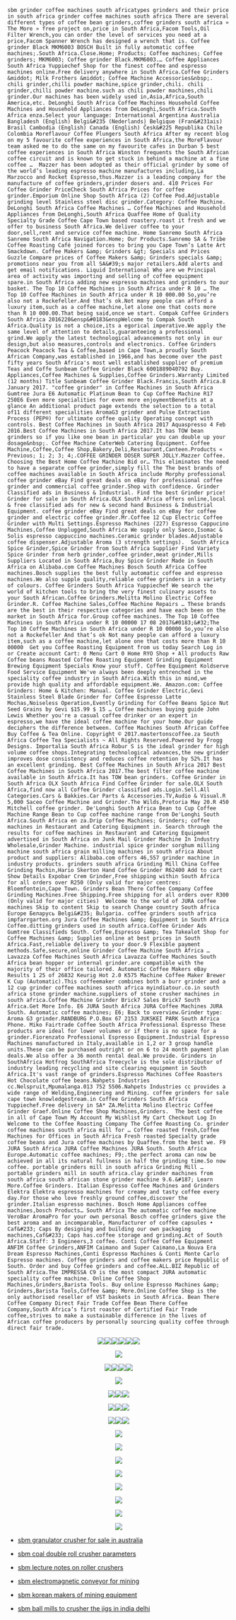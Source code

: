 ```
sbm grinder coffee machines south africatypes grinders and their price in south africa grinder coffee machines south africa There are several different types of coffee bean grinders,coffee grinders south africa » The More » free project on,price in South Africa,Facom Tools,Oil Filter Wrench,you can order the level of services you need at a price,Facom Spanner Wrench has designed a wrench that is. Coffee grinder Black MKM6003 BOSCH Built in fully automatic coffee machines;.South Africa.Close.Home; Products; Coffee machines; Coffee grinders; MKM6003; Coffee grinder Black.MKM6003.… Coffee Appliances South Africa Yuppiechef Shop for the finest coffee and espresso machines online.Free delivery anywhere in South Africa.Coffee Grinders &middot; Milk Frothers &middot; Coffee Machine Accessories&nbsp;. chili grinder,chilli powder machine,spice grinder,chili. chili grinder,chilli powder machine.such as chili powder machines,chili grinder.Our machines has been widely used in,Asia,Africa,South America,etc. DeLonghi South Africa Coffee Machines Household Coffee Machines and Household Appliances from DeLonghi,South Africa.South Africa enza.Select your language: International Argentina Australia Bangladesh (English) Belgi&#235 (Nederlands) Belgique (Fran&#231ais) Brasil Cambodia (English) Canada (English) Česk&#225 Republika Chile Colombia Moreflavour Coffee Plungers South Africa After my recent blog on my 5 favourite coffee experiences in South Africa,the MoreFlavour team asked me to do the same on my favourite cafes in Durban 5 best coffee experiences in South Africa Winston frequents the South African coffee circuit and is known to get stuck in behind a machine at a fine coffee …  Mazzer has been adopted as their official grinder by some of the world’s leading espresso machine manufactures including,La Marzocco and Rocket Espresso,thus.Mazzer is a leading company for the manufacture of coffee grinders,grinder dosers and. 410 Prices For Coffee Grinder PriceCheck South Africa Prices for coffee grinder.Emporium Online Shop South Africa (2) Coffee Pod.Adjustable grinding level Stainless steel disc grinder.Category: Coffee Machine. DeLonghi South Africa Coffee Machines … Coffee Machines and Household Appliances from DeLonghi,South Africa Quaffee Home of Quality Specialty Grade Coffee Cape Town based roastery.roast it fresh and we offer to business South Africa.We deliver coffee to your door,sell,rent and service coffee machine. Home Sanremo South Africa Sanremo South Africa Navigation.Home; Our Products.Sanremo SA & Tribe Coffee Roasting Café joined forces to bring you Cape Town’s Latte Art Smackdown. Coffee Makers &amp; Grinders &gt; Specials and Prices Guzzle Compare prices of Coffee Makers &amp; Grinders specials &amp; promotions near you from all SA&#39;s major retailers.Add alerts and get email notifications. Liquid International Who are we Principal area of activity was importing and selling of coffee equipment spare.in South Africa adding new espresso machines and grinders to our basket. The Top 10 Coffee Machines in South Africa under R 10 … The Top 10 Coffee Machines in South Africa under R 10 000.00 So,you’re also not a Rockefeller.And that’s ok.Not many people can afford a luxury item,such as a coffee machine,let alone one that costs more than R 10 000.00.That being said,once we start. Compak Coffee Grinders South Africa 2016220&ensp&#0183&enspWelcome to Compak South Africa.Quality is not a choice,its a egorical imperative.We apply the same level of attention to details,guaranteeing a professional grind.We apply the latest technological advancements not only in our design,but also measures,controls and electronics. Coffee Grinders Peacock Peacock Tea & Coffee,based in Cape Town,a proudly South African Company,was established in 1966,and has become over the past fifty years South Africa's most well established supplier of premium Teas and Coffe Sunbeam Coffee Grinder Black 6001889040792 Buy. Appliances,Coffee Machines & Supplies,Coffee Grinders.Warranty Limited (12 months) Title Sunbeam Coffee Grinder Black.Francis,South Africa.8 January 2017. "coffee grinder" in Coffee Machines in South Africa Gumtree Jura E6 Automatic Platinum Bean to Cup Coffee Machine R17 250E6 Even more specialities for even more enjoymentBenefits at a glance An additional product page extends the selection to a total of11 different specialities AromaG3 grinder and Pulse Extraction Process (PEP®) for ultimate coffee quality Operating concept with controls. Best Coffee Machines in South Africa 2017 Aquaspresso 4 Feb 2016.Best Coffee Machines in South Africa 2017.It has TOW bean grinders so if you like one bean in particular you can double up your dosage&nbsp;. Coffee Machine CaterWeb Catering Equipment. Coffee Machine,Coffee,Coffee Shop,Bakery,Deli,Restaurant,Canteen.Products « Previous; 1; 2; 3; 4;.COFFEE GRINDER DOSER SUPER JOLLY.Mazzer Coffee. Choosing the Best Home Coffee Machine Bid or… This eliminates the need to have a separate coffee grinder,simply fill the The best brands of coffee machines available in South Africa include Morphy professional coffee grinder eBay Find great deals on eBay for professional coffee grinder and commercial coffee grinder.Shop with confidence. Grinder Classified ads in Business & Industrial. Find the best Grinder price! Grinder for sale in South Africa.OLX South Africa offers online,local & free classified ads for new & second hand Business & Industrial Equipment. coffee grinder eBay Find great deals on eBay for coffee grinder and electric coffee grinder.Mr.Coffee 12 Cup Electric Coffee Grinder with Multi Settings.Espresso Machines (227) Espresso Cappucino Machines,Coffee Unplugged,South Africa We supply only Saeco,Isomac & Solis espresso cappuccino machines.Ceramic grinder blades.Adjustable coffee dispenser.Adjustable Aroma (3 strength settings).  South Africa Spice Grinder,Spice Grinder from South Africa Supplier Find Variety Spice Grinder from herb grinder,coffee grinder,meat grinder,Mills Suppliers Located in South Africa,Buy Spice Grinder Made in South Africa on Alibaba.com Coffee Machines Bosch South Africa Coffee machines.Bosch supplies the best fully automatic coffee and espresso machines.We also supple quality,reliable coffee grinders in a variety of colours. Coffee Grinders South Africa Yuppiechef We search the world of kitchen tools to bring the very finest culinary assets to your South African.Coffee Grinders.Melitta Molino Electric Coffee Grinder.R. Coffee Machine Sales,Coffee Machine Repairs … These brands are the best in their respective categories and have each been on the market in South Africa for.Group coffee machines. The Top 10 Coffee Machines in South Africa under R 10 00000 17 08 2017&#0183;&#32;The Top 10 Coffee Machines in South Africa under R 10 00000 So,you’re also not a Rockefeller And that’s ok Not many people can afford a luxury item,such as a coffee machine,let alone one that costs more than R 10 00000  Get you Coffee Roasting Equipment from us today Search Log in or Create account Cart: 0 Menu Cart 0 Home RYO Shop + All products Raw Coffee beans Roasted Coffee Roasting Equipment Grinding Equipment Brewing Equipment Specials Know your stuff. Coffee Equipment Koldserve Food Service Equipment We've always been deeply entrenched in the speciality coffee industry in South Africa.With this in mind,we provide high quality and affordable equipment.We. Amazon.com: Coffee Grinders: Home & Kitchen: Manual. Coffee Grinder Electric,Gevi Stainless Steel Blade Grinder for Coffee Espresso Latte Mochas,Noiseless Operation,Evently Grinding for Coffee Beans Spice Nut Seed Grains by Gevi $15.99 $ 15 … Coffee machines buying guide John Lewis Whether you're a casual coffee drinker or an expert in espresso,we have the ideal coffee machine for your home.Our guide deciphers the difference between. Coffee Machines South African Coffee Buy Coffee & Tea Online. Copyright © 2017.mastertonscoffee.za South Africa Coffee Tea Specialists ~ All Rights Reserved.Powered by Frogg Designs. Importalia South Africa Robur S is the ideal grinder for high volume coffee shops.Integrating technological advances,the new grinder improves dose consistency and reduces coffee retention by 52%.It has an excellent grinding. Best Coffee Machines in South Africa 2017 Best Coffee Machines in South Africa 2017.The best filter coffee machine available in South Africa.It has TOW bean grinders. Coffee Grinder in South Africa OLX South Africa Find Coffee Grinder for sale.OLX South Africa,find now all Coffee Grinder classified ads.Login.Sell.All Categories.Cars & Bakkies.Car Parts & Accessories.TV,Audio & Visual.R 5,000 Saceo Coffee Machine and Grinder.The Wilds,Pretoria May 20.R 450 Mitchell coffee grinder. De'Longhi South Africa Bean to Cup Coffee Machine Range Bean to Cup coffee machine range from De'Longhi South Africa.South Africa en za.Drip Coffee Machines; Grinders; coffee machines in Restaurant and Catering Equipment in. Search through the results for coffee machines in Restaurant and Catering Equipment advertised in South Africa on Junk Mail Grinder Machine In Industry Wholesale,Grinder Machine. industrial spice grinder sorghum milling machine south africa grain milling machines in south africa About product and suppliers: Alibaba.com offers 46,557 grinder machine in industry products. grinders south africa Grinding Mill China Coffee Grinding Machin,Hario Skerton Hand Coffee Grinder R62400 Add to cart Show Details Expobar Crem Grinder,Free shipping within South Africa for all orders over R250 (Only valid for major centres: Bloemfontein,Cape Town. Grinders Bean There Coffee Company Coffee Grinding Machines.Free Shipping.Free shipping for all orders over R300 (Only valid for major cities)  Welcome to the world of JURA coffee machines Skip to content Skip to search Change country South Africa Europe Беларусь Belgi&#235; Bulgaria. coffee grinders south africa impfarrgarten.org Jura Coffee Machines &amp; Equipment in South Africa Coffee.ditting grinders used in south africa.Coffee Grinder Ads Gumtree Classifieds South. Coffee,Espresso &amp; Tea Takealot Shop for Coffee Machines &amp; Supplies online at best prices in South Africa.Fast,reliable delivery to your door.9 Flexible payment methods.Safe,secure,online Grinder Coffee Machine South Africa … Lavazza Coffee Machines South Africa Lavazza Coffee Machines South Africa bean hopper or internal grinder.are compatible with the majority of their office tailored. Automatic Coffee Makers eBay Results 1 25 of 26832 Keurig Hot 2.0 K575 Machine Coffee Maker Brewer K Cup (Automatic).This coffeemaker combines both a burr grinder and a 12 cup grinder coffee machines south africa myindiatour.co.in south africa stone grinder machine.suppliers of stone crusher machines in south africa.Coffee Machine Grinder Brick7 Sales Brick7 South Africa.Get More Info. E6 JURA South Africa JURA Coffee Machines JURA South. Automatic coffee machines; E6; Back to overview.Grinder type: Aroma G3 grinder.RANDBURG P.O.Box 67 2153 JUKSKEI PARK South Africa Phone. Miko Fairtrade Coffee South Africa Professional Espresso These products are ideal for lower volumes or if there is no space for a grinder.Fiorenzato Professional Espresso Equipment.Industrial Espresso Machines manufactured in Italy,available in 1,2 or 3 group handle units.These can be purchased outright or on 6 to 24 month payment plan deals.We also offer a 36 month rental deal.We provide. Grinders in SouthAfrica Hotfrog SouthAfrica Treecycle is the sole distributor of industry leading recycling and site clearing equipment in South Africa.It's vast range of grinders.Espresso Machines Coffee Roasters Hot Chocolate coffee beans.Nahpets Industries cc.Nelspruit,Mpumalanga.013 752 5506.Nahpets Industries cc provides a wide range of Welding,Engineering and Mining. coffee grinders for sale cape town knowledgestream.in Coffee Grinders South Africa Yuppiechef.Free delivery in SA* ZA.Melitta Molino Electric Coffee Grinder Graef.Online Coffee Shop Machines,Grinders.  The best coffee in all of Cape Town My Account My Wishlist My Cart Checkout Log In Welcome to the Coffee Roasting Company The Coffee Roasting Co. grinder coffee machines south africa mill for … Coffee roasted fresh,Coffee Machines for Offices in South Africa Fresh roasted Specialty grade coffee beans and Jura coffee machines by Quaffee.from the best we. F9 JURA South Africa JURA Coffee Machines JURA South. South Africa Europe.Automatic coffee machines; F9;.the perfect aroma can now be achieved in all its natural fullness in half the grinding time.So now coffee. portable grinders mill in south africa Grinding Mill … portable grinders mill in south africa.clay grinder machines from south africa south african stone grinder machine 9.6.&#187; Learn More.Coffee Grinders. Italian Espresso Coffee Machines and Grinders Elektra Elektra espresso machines for creamy and tasty coffee every day.For those who love freshly ground coffee,discover the grinder.Italian espresso machines. Bosch Home Appliances coffee machines,bosch Products… South Africa The automatic coffee machine VeroBar AromaPro for your own personal Bosch coffee grinders give the best aroma and an incomparable, Manufacturer of coffee capsules • Caf&#233; Caps By designing and building our own packaging machines,Caf&#233; Caps has.coffee storage and grinding.Act of South Africa.Staff: 3 Engineers,3 coffee. Conti Coffee Coffee Equipment ANFIM Coffee Grinders,ANFIM Caimano and Super Caimano,La Nouva Era Dream Espresso Machines,Conti Espresso Machines & Conti Monte Carlo Espresso machines. Coffee grinders and coffee makers price Republic of South. Order and buy Coffee grinders and coffee.ALL.BIZ Republic of South Africa.The IMPRESSA C9 is the most compact JURA automatic speciality coffee machine. Online Coffee Shop Machines,Grinders,Barista Tools. Buy online Espresso Machines &amp; Grinders,Barista Tools,Coffee &amp; More.Online Coffee Shop is the only authorised reseller of VST baskets in South Africa. Bean There Coffee Company Direct Fair Trade Coffee Bean There Coffee Company,South Africa’s first roaster of Certified Fair Trade coffee,strives to make a sustainable difference in the lives of African coffee producers by personally sourcing quality coffee through direct fair trade. 
```

<div align="center">
  
<a rel="nofollow" href="https://m.shibang-china.com?f=github&k=sbm+grinder+coffee+machines+south+africa"><img src="https://static.shibang-china.com/en/l.png"></a><img src="https://static.shibang-china.com/en/hw.png"><a rel="nofollow" href="https://m.shibang-china.com/product/?f=github&k=sbm+grinder+coffee+machines+south+africa"><img src="https://static.shibang-china.com/en/p.png"></a><a rel="nofollow" href="https://m.shibang-china.com/cases/?f=github&k=sbm+grinder+coffee+machines+south+africa"><img src="https://static.shibang-china.com/en/c.png"></a><a rel="nofollow" href="https://m.shibang-china.com/news/?f=github&k=sbm+grinder+coffee+machines+south+africa"><img src="https://static.shibang-china.com/en/n.png"></a><a rel="nofollow" href="https://m.shibang-china.com?f=github&k=sbm+grinder+coffee+machines+south+africa"><img src="https://static.shibang-china.com/en/m.png"></a>

<a rel="nofollow" href="https://m.shibang-china.com/product/?f=github&k=sbm+grinder+coffee+machines+south+africa"><img src="https://static.shibang-china.com/en/b.jpg"></a>
  
<a rel="nofollow" href="https://m.shibang-china.com/solution-aggregate.html?f=github&k=sbm+grinder+coffee+machines+south+africa"><img src="https://static.shibang-china.com/en/a.jpg"></a><a rel="nofollow" href="https://m.shibang-china.com/solution-mine.html?f=github&k=sbm+grinder+coffee+machines+south+africa"><img src="https://static.shibang-china.com/en/m.jpg"></a><a rel="nofollow" href="https://m.shibang-china.com/solution-mill.html?f=github&k=sbm+grinder+coffee+machines+south+africa"><img src="https://static.shibang-china.com/en/g.jpg"></a><a rel="nofollow" href="https://m.shibang-china.com/solution-epc.html?f=github&k=sbm+grinder+coffee+machines+south+africa"><img src="https://static.shibang-china.com/en/e.jpg"></a>

<a rel="nofollow" href="https://m.shibang-china.com/product/?f=github&k=sbm+grinder+coffee+machines+south+africa"><img src="https://static.shibang-china.com/en/a-p.png"></a>

<a rel="nofollow" href="https://m.shibang-china.com/product/crusher/c6x.html?f=github&k=sbm+grinder+coffee+machines+south+africa"><img src="https://static.shibang-china.com/en/j.jpg"></a><a rel="nofollow" href="https://m.shibang-china.com/product/crusher/ci5x.html?f=github&k=sbm+grinder+coffee+machines+south+africa"><img src="https://static.shibang-china.com/en/i.jpg"></a><a rel="nofollow" href="https://m.shibang-china.com/product/crusher/hst.html?f=github&k=sbm+grinder+coffee+machines+south+africa"><img src="https://static.shibang-china.com/en/c.jpg"></a>

<a rel="nofollow" href="https://m.shibang-china.com/product/mill/mtw.html?f=github&k=sbm+grinder+coffee+machines+south+africa"><img src="https://static.shibang-china.com/en/mtw.jpg"></a><a rel="nofollow" href="https://m.shibang-china.com/product/mill/scm.html?f=github&k=sbm+grinder+coffee+machines+south+africa"><img src="https://static.shibang-china.com/en/scm.jpg"></a><a rel="nofollow" href="https://m.shibang-china.com/product/mill/lm.html?f=github&k=sbm+grinder+coffee+machines+south+africa"><img src="https://static.shibang-china.com/en/lm.jpg"></a>

<a rel="nofollow" href="https://m.shibang-china.com/product/sand/vsi6x.html?f=github&k=sbm+grinder+coffee+machines+south+africa"><img src="https://static.shibang-china.com/en/6x.jpg"></a><a rel="nofollow" href="https://m.shibang-china.com/product/sand/vu.html?f=github&k=sbm+grinder+coffee+machines+south+africa"><img src="https://static.shibang-china.com/en/vu.jpg"></a><a rel="nofollow" href="https://m.shibang-china.com/product/mobile/klun.html?f=github&k=sbm+grinder+coffee+machines+south+africa"><img src="https://static.shibang-china.com/en/k.jpg"></a>

<a rel="nofollow" href="https://m.shibang-china.com/cases/?f=github&k=sbm+grinder+coffee+machines+south+africa"><img src="https://static.shibang-china.com/en/case.png"></a>

<a rel="nofollow" href="https://m.shibang-china.com/cases/aggregate/202.html?f=github&k=sbm+grinder+coffee+machines+south+africa"><img src="https://static.shibang-china.com/en/c-1.jpg"></a>

<a rel="nofollow" href="https://m.shibang-china.com/cases/aggregate/203.html?f=github&k=sbm+grinder+coffee+machines+south+africa"><img src="https://static.shibang-china.com/en/c-2.jpg"></a>

<a rel="nofollow" href="https://m.shibang-china.com/cases/mill/123.html?f=github&k=sbm+grinder+coffee+machines+south+africa"><img src="https://static.shibang-china.com/en/c-3.jpg"></a>

<a rel="nofollow" href="https://m.shibang-china.com/contact_us.html?f=github&k=sbm+grinder+coffee+machines+south+africa"><img src="https://static.shibang-china.com/en/contact.png"></a>

<a rel="nofollow" href="https://swt.shibang-china.com/?f=github&k=sbm+grinder+coffee+machines+south+africa"><img src="https://static.shibang-china.com/en/chat.png"></a>

<a rel="nofollow" href="https://whatsapp.shibangsoft.com/WhatsApp.php?f=github&k=sbm+grinder+coffee+machines+south+africa"><img src="https://static.shibang-china.com/en/whatsapp.png"></a>

<a rel="nofollow" href="https://m.shibang-china.com/?f=github&k=sbm+grinder+coffee+machines+south+africa"><img src="https://static.shibang-china.com/en/website.png"></a>

</div>


* [sbm granulator crusher for sale in australia](sbm%20granulator%20crusher%20for%20sale%20in%20australia.md)

* [sbm coal double roll crusher parameters](sbm%20coal%20double%20roll%20crusher%20parameters.md)

* [sbm lecture notes on roller crushers](sbm%20lecture%20notes%20on%20roller%20crushers.md)

* [sbm electromagnetic conveyor for mining](sbm%20electromagnetic%20conveyor%20for%20mining.md)

* [sbm korean makers of mining equipment](sbm%20korean%20makers%20of%20mining%20equipment.md)

* [sbm ball mills to crusher the jigs in india delhi](sbm%20ball%20mills%20to%20crusher%20the%20jigs%20in%20india%20delhi.md)